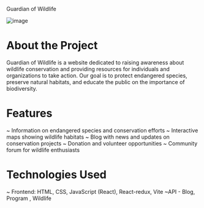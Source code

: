 Guardian of Wildlife

![image](https://github.com/user-attachments/assets/0da552fa-c7f9-453d-92d2-2da980a16961)


# About the Project

Guardian of Wildlife is a website dedicated to raising awareness about wildlife conservation and providing resources for individuals and organizations to take action. 
Our goal is to protect endangered species, preserve natural habitats, and educate the public on the importance of biodiversity.

# Features

~ Information on endangered species and conservation efforts
~ Interactive maps showing wildlife habitats
~ Blog with news and updates on conservation projects
~ Donation and volunteer opportunities
~ Community forum for wildlife enthusiasts

# Technologies Used

~ Frontend: HTML, CSS, JavaScript (React), React-redux, Vite
~API - Blog, Program , Wildlife
